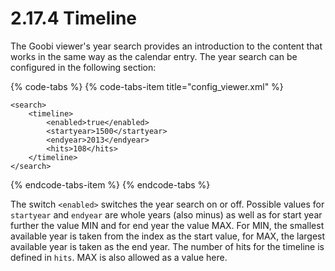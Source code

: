 # 2.17.4 Timeline

The Goobi viewer's year search provides an introduction to the content that works in the same way as the calendar entry. The year search can be configured in the following section:

{% code-tabs %}
{% code-tabs-item title="config\_viewer.xml" %}
```markup
<search>
    <timeline>
        <enabled>true</enabled>
        <startyear>1500</startyear>
        <endyear>2013</endyear>
        <hits>108</hits>
    </timeline>
</search>
```
{% endcode-tabs-item %}
{% endcode-tabs %}

The switch `<enabled>` switches the year search on or off. Possible values for `startyear` and `endyear` are whole years \(also minus\) as well as for start year further the value MIN and for end year the value MAX. For MIN, the smallest available year is taken from the index as the start value, for MAX, the largest available year is taken as the end year. The number of hits for the timeline is defined in `hits`. MAX is also allowed as a value here.

